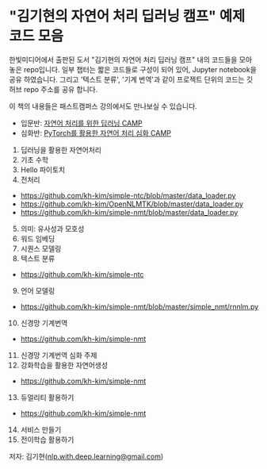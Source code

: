 # "김기현의 자연어 처리 딥러닝 캠프" 예제 코드 모음

한빛미디어에서 출판된 도서 "김기현의 자연어 처리 딥러닝 캠프" 내의 코드들을 모아 놓은 repo입니다.
일부 챕터는 짧은 코드들로 구성이 되어 있어, Jupyter notebook을 공유 하였습니다.
그리고 '텍스트 분류', '기계 번역'과 같이 프로젝트 단위의 코드는 깃허브 repo 주소를 공유 합니다.

이 책의 내용들은 패스트캠퍼스 강의에서도 만나보실 수 있습니다.
- 입문반: [자연어 처리를 위한 딥러닝 CAMP](https://www.fastcampus.co.kr/data_camp_nlpbasic/)
- 심화반: [PyTorch를 활용한 자연어 처리 심화 CAMP](https://www.fastcampus.co.kr/data_camp_nlpadv/)

1. 딥러닝을 활용한 자연어처리
2. 기초 수학
3. Hello 파이토치
4. 전처리
  - https://github.com/kh-kim/simple-ntc/blob/master/data_loader.py
  - https://github.com/kh-kim/OpenNLMTK/blob/master/data_loader.py
  - https://github.com/kh-kim/simple-nmt/blob/master/data_loader.py
5. 의미: 유사성과 모호성
6. 워드 임베딩
7. 시퀀스 모델링
8. 텍스트 분류
  - https://github.com/kh-kim/simple-ntc
9. 언어 모델링
  - https://github.com/kh-kim/simple-nmt/blob/master/simple_nmt/rnnlm.py
10. 신경망 기계번역
  - https://github.com/kh-kim/simple-nmt
11. 신경망 기계번역 심화 주제
12. 강화학습을 활용한 자연어생성
  - https://github.com/kh-kim/simple-nmt
13. 듀얼리티 활용하기
  - https://github.com/kh-kim/simple-nmt
14. 서비스 만들기
15. 전이학습 활용하기

저자: 김기현(nlp.with.deep.learning@gmail.com)
